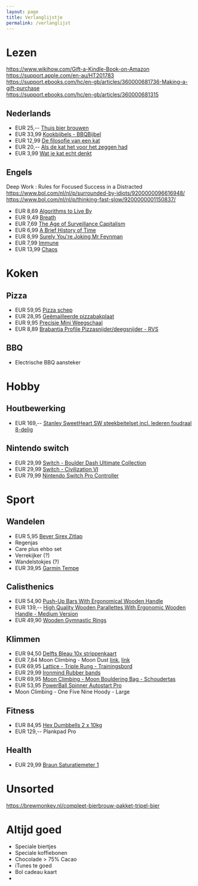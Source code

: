 ```yaml
---
layout: page
title: Verlanglijstje
permalink: /verlanglijst
---
```


# Lezen

https://www.wikihow.com/Gift-a-Kindle-Book-on-Amazon  
https://support.apple.com/en-au/HT201783  
https://support.ebooks.com/hc/en-gb/articles/360000681736-Making-a-gift-purchase  
https://support.ebooks.com/hc/en-gb/articles/360000681315  

## Nederlands

* EUR 25,-- [Thuis bier brouwen](https://www.bol.com/nl/nl/p/thuis-bier-brouwen/9300000040370728/)
* EUR 33,99 [Kookbijbels  -   BBQBijbel](https://www.bol.com/nl/nl/p/kookbijbels-bbqbijbel/9200000053205733/)
* EUR 12,99 [De filosofie van een kat](https://www.bol.com/nl/nl/p/de-filosofie-van-een-kat/9300000005838564/)
* EUR 20,-- [Als de kat het voor het zeggen had](https://www.bol.com/nl/nl/p/als-de-kat-het-voor-het-zeggen-had/9300000004952585/)
* EUR  3,99 [Wat je kat echt denkt](https://www.bol.com/nl/nl/p/wat-je-kat-echt-denkt/9300000075007599/)

## Engels

Deep Work : Rules for Focused Success in a Distracted 
https://www.bol.com/nl/nl/p/surrounded-by-idiots/9200000096616948/
https://www.bol.com/nl/nl/p/thinking-fast-slow/9200000001150837/



* EUR 8,69 [Algorithms to Live By](https://www.bol.com/nl/nl/p/algorithms-to-live-by-the-computer-science-of-human-decisions/9200000070419723/)
* EUR 9,49 [Breath](https://www.bol.com/nl/nl/p/breath/9200000122423500/)
* EUR 7,69 [The Age of Surveillance Capitalism](https://www.bol.com/nl/nl/p/the-age-of-surveillance-capitalism/9200000096627808/)
* EUR 6,99 [A Brief History of Time](https://www.bol.com/nl/nl/p/a-brief-history-of-time/9200000070419723/)
* EUR 8,99 [Surely You're Joking Mr Feynman](https://www.bol.com/nl/nl/p/surely-you-re-joking-mr-feynman/9200000078623322/)
* EUR 7,99 [Immune](https://www.bol.com/nl/nl/p/immune/9300000029204244/)
* EUR 13,99 [Chaos](https://www.bol.com/nl/nl/p/chaos/9200000033977631/)

# Koken

## Pizza

* EUR 59,95 [Pizza schep](https://shop.italieplein.nl/product/pizzaschep-azzurra/)
* EUR 28,95 [Geëmailleerde pizzabakplaat](https://shop.italieplein.nl/product/geemailleerde-pizzabakplaat/)
* EUR  9,95 [Precisie Mini Weegschaal](https://www.bol.com/nl/nl/p/keuken-weegschaal-digitaal-precisie-mini-weegschaal-0-01-200-gram/9200000120220627/)
* EUR 8,89 [Brabantia Profile Pizzasnijder/deegsnijder - RVS](https://www.bol.com/nl/nl/p/brabantia-profile-pizzasnijder-deegsnijder-rvs/9200000130662309/)

## BBQ

* Electrische BBQ aansteker

# Hobby

## Houtbewerking

* EUR 169,-- [Stanley SweetHeart SW steekbeitelset incl. lederen foudraal 8-delig](https://baptist.nl/steek-en-hakbeitels/steek-en-hakbeitelsets/stanley-8-delige-sweetheart-sw-steekbeitelset-incl-lederen-foudraal)

## Nintendo switch

* EUR 29,99 [Switch - Boulder Dash Ultimate Collection](https://www.nedgame.nl/nintendo-switch/boulder-dash-ultimate-collection/1085123471/)
* EUR 29,99 [Switch - Civilization VI](https://www.nedgame.nl/nintendo-switch/civilization-vi/3137696031/)
* EUR 79,99 [Nintendo Switch Pro Controller](https://www.nedgame.nl/nintendo-switch/nintendo-switch-pro-controller/8886865439/)

# Sport

## Wandelen

* EUR 5,95 [Bever Sirex Zitlap](https://www.bever.nl/p/bever-sirex-zitlap-MCAEA42004.html?colour=2219)
* Regenjas
* Care plus ehbo set
* Verrekijker (?)
* Wandelstokjes (?)
* EUR 39,95 [Garmin Tempe](https://www.bever.nl/p/garmin-tempe-temperatuur-sensor-NCCEXX2066.html)

## Calisthenics

* EUR 54,90 [Push-Up Bars With Ergonomical Wooden Handle](https://www.pullup-dip.com/push-up-bars)
* EUR 139,-- [High Quality Wooden Parallettes With Ergonomic Wooden Handle - Medium Version](https://www.pullup-dip.com/wooden-parallettes?number=P-00501)
* EUR 49,90 [Wooden Gymnastic Rings](https://www.pullup-dip.com/wooden-gymnastic-rings)

## Klimmen

* EUR 94,50 [Delfts Bleau 10x strippenkaart](https://www.delftsbleau.nl/tarieven/)
* EUR  7,84 Moon Climbing - Moon Dust [link](https://www.bergfreunde.nl/moon-climbing-moon-dust-magnesium/), [link](https://www.klimwinkel.nl/moon-climbing-moon-dust) []()
* EUR 69,95 [Lattice - Triple Rung - Trainingsbord](https://www.bergfreunde.nl/lattice-triple-rung-trainingsbord/)
* EUR 29,99 [Ironmind Rubber bands](https://www.amazon.de/-/en/Ironmind-Expand-Your-Hand-Bands-Captains-IronMind/dp/B0080J1BRO)
* EUR 69,95 [Moon Climbing - Moon Bouldering Bag - Schoudertas](https://www.bergfreunde.nl/moon-climbing-moon-bouldering-bag-schoudertas/)
* EUR 53,95 [PowerBall Spinner Autostart Pro](https://www.bol.com/nl/nl/p/powerball-spinner-autostart-pro/9200000063373561/)
* Moon Climbing - One Five Nine Hoody - Large

## Fitness

* EUR 84,95 [Hex Dumbbells 2 x 10kg](https://www.bol.com/nl/nl/p/core-power-rubber-hex-dumbbells-10-kg/9200000113074979/)
* EUR 129,-- Plankpad Pro

## Health

* EUR 29,99 [Braun Saturatiemeter 1](https://www.braunhealthcare.com/nl_nl/oximeter/oximeter/pulse-oximeter-1)

# Unsorted

https://brewmonkey.nl/compleet-bierbrouw-pakket-tripel-bier

# Altijd goed

* Speciale biertjes
* Speciale koffiebonen
* Chocolade > 75% Cacao
* iTunes te goed
* Bol cadeau kaart
* 